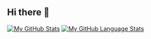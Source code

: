 ## Hi there 👋

<!--
**AnsBenO/ansbeno** is a ✨ _special_ ✨ repository because its `README.md` (this file) appears on your GitHub profile.

Here are some ideas to get you started:

- 🔭 I’m currently working on ...
- 🌱 I’m currently learning ...
- 👯 I’m looking to collaborate on ...
- 🤔 I’m looking for help with ...
- 💬 Ask me about ...
- 📫 How to reach me: ...
- 😄 Pronouns: ...
- ⚡ Fun fact: ...
-->

[![My GitHub Stats](https://github-readme-stats.vercel.app/api/?username=ansbeno&count_private=true&theme=tokyonight&showicons=true)]()
[![My GitHub Language Stats](https://github-readme-stats.vercel.app/api/top-langs/?username=ansbeno&langs_count=5&theme=tokyonight)]()
